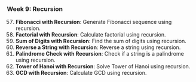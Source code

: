 ### Week 9: Recursion
57. **Fibonacci with Recursion**: Generate Fibonacci sequence using recursion.
58. **Factorial with Recursion**: Calculate factorial using recursion.
59. **Sum of Digits with Recursion**: Find the sum of digits using recursion.
60. **Reverse a String with Recursion**: Reverse a string using recursion.
61. **Palindrome Check with Recursion**: Check if a string is a palindrome using recursion.
62. **Tower of Hanoi with Recursion**: Solve Tower of Hanoi using recursion.
63. **GCD with Recursion**: Calculate GCD using recursion.

